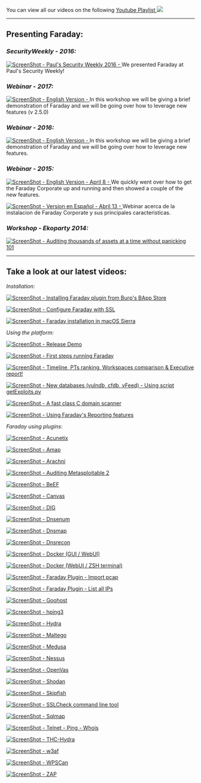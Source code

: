 You can view all our videos on the following [Youtube Playlist ![](https://raw.github.com/wiki/infobyte/faraday/images/newytlogo.png)](https://www.youtube.com/playlist?list=PLVnFEI9HluLqEAhjFPFTjEFxTzYXlcrle)  
 
*** 

## **Presenting Faraday:**  
  
### _SecurityWeekly - 2016:_   
[![ScreenShot](https://raw.github.com/wiki/infobyte/faraday/images/newytlogo.png) - Paul's Security Weekly 2016 - ](http://bit.ly/2bfkuii) We presented Faraday at Paul's Security Weekly!   
  
  
### _Webinar - 2017:_   
[![ScreenShot](https://raw.github.com/wiki/infobyte/faraday/images/newytlogo.png) - English Version - ](http://bit.ly/2wIUda3) In this workshop we will be giving a brief demonstration of Faraday and we will be going over how to leverage new features (v 2.5.0)  
  
  
### _Webinar - 2016:_   
[![ScreenShot](https://raw.github.com/wiki/infobyte/faraday/images/newytlogo.png) - English Version - ](http://bit.ly/2bgxL9Q) In this workshop we will be giving a brief demonstration of Faraday and we will be going over how to leverage new features.  
  
  
### _Webinar - 2015:_   
[![ScreenShot](https://raw.github.com/wiki/infobyte/faraday/images/newytlogo.png) - English Version - April 8 - ](http://buff.ly/1E6FLWJ) We quickly went over how to get the Faraday Corporate up and running and then showed a couple of the new features.
  
[![ScreenShot](https://raw.github.com/wiki/infobyte/faraday/images/newytlogo.png) - Version en Español - Abril 13 - ](http://buff.ly/1FCQAfz) Webinar acerca de la instalacion de Faraday Corporate y sus principales caracteristicas.  
  
   
### _Workshop - Ekoparty 2014:_   
[![ScreenShot](https://raw.github.com/wiki/infobyte/faraday/images/newytlogo.png) - Auditing thousands of assets at a time without panicking 101](https://bit.ly/1AOihAM)  
   
***
## **Take a look at our latest videos:**   

_Installation:_

[![ScreenShot](https://raw.github.com/wiki/infobyte/faraday/images/newytlogo.png) - Installing Faraday plugin from Burp's BApp Store ](https://bit.ly/1rH9EUs)

[![ScreenShot](https://raw.github.com/wiki/infobyte/faraday/images/newytlogo.png) -  Configure Faraday with SSL ](https://bit.ly/2h1cjN3)

[![ScreenShot](https://raw.github.com/wiki/infobyte/faraday/images/newytlogo.png) -  Faraday installation in macOS Sierra ](https://bit.ly/2gK8Gur)
   
   
_Using the platform:_

[![ScreenShot](https://raw.github.com/wiki/infobyte/faraday/images/newytlogo.png) - Release Demo](https://bitly.com/1gaHSyu)

[![ScreenShot](https://raw.github.com/wiki/infobyte/faraday/images/newytlogo.png) -  First steps running Faraday ](https://bit.ly/2h1b14H)

[![ScreenShot](https://raw.github.com/wiki/infobyte/faraday/images/newytlogo.png) - Timeline, PTs ranking, Workspaces comparison & Executive report! ](http://bit.ly/2cyf6Zc)

[![ScreenShot](https://raw.github.com/wiki/infobyte/faraday/images/newytlogo.png) -  New databases (vulndb, cfdb, vFeed) - Using script getExploits.py ](http://bit.ly/23vvyko)

[![ScreenShot](https://raw.github.com/wiki/infobyte/faraday/images/newytlogo.png) - A fast class C domain scanner ](https://bit.ly/U16Gzt)

[![ScreenShot](https://raw.github.com/wiki/infobyte/faraday/images/newytlogo.png) - Using Faraday's Reporting features ](http://bit.ly/2xsVdMC) 

_Faraday using plugins:_

[![ScreenShot](https://raw.github.com/wiki/infobyte/faraday/images/newytlogo.png) - Acunetix](http://bit.ly/2pYsNKv)

[![ScreenShot](https://raw.github.com/wiki/infobyte/faraday/images/newytlogo.png) - Amap](https://bit.ly/2gKm4yI)

[![ScreenShot](https://raw.github.com/wiki/infobyte/faraday/images/newytlogo.png) - Arachni](https://bit.ly/1Tlx56u)

[![ScreenShot](https://raw.github.com/wiki/infobyte/faraday/images/newytlogo.png) - Auditing Metasploitable 2](http://bit.ly/2pD3Owg)

[![ScreenShot](https://raw.github.com/wiki/infobyte/faraday/images/newytlogo.png) - BeEF](https://bit.ly/1RUWuSB)

[![ScreenShot](https://raw.github.com/wiki/infobyte/faraday/images/newytlogo.png) - Canvas](http://bit.ly/1S7f2iI)

[![ScreenShot](https://raw.github.com/wiki/infobyte/faraday/images/newytlogo.png) -  DIG ](http://bit.ly/2ptuLmn)

[![ScreenShot](https://raw.github.com/wiki/infobyte/faraday/images/newytlogo.png) - Dnsenum ](http://bit.ly/2w1oMqN)

[![ScreenShot](https://raw.github.com/wiki/infobyte/faraday/images/newytlogo.png) - Dnsmap ](http://bit.ly/2xSNcnj)

[![ScreenShot](https://raw.github.com/wiki/infobyte/faraday/images/newytlogo.png) - Dnsrecon ](https://bit.ly/2gwzpaY)

[![ScreenShot](https://raw.github.com/wiki/infobyte/faraday/images/newytlogo.png) -  Docker (GUI / WebUI)](http://bit.ly/2ceE8eO)

[![ScreenShot](https://raw.github.com/wiki/infobyte/faraday/images/newytlogo.png) -  Docker (WebUI / ZSH terminal)](http://bit.ly/2ca2NTw)

[![ScreenShot](https://raw.github.com/wiki/infobyte/faraday/images/newytlogo.png) - Faraday Plugin - Import pcap](http://bit.ly/2soJf8x)

[![ScreenShot](https://raw.github.com/wiki/infobyte/faraday/images/newytlogo.png) - Faraday Plugin - List all IPs](http://bit.ly/2rWT6kd)

[![ScreenShot](https://raw.github.com/wiki/infobyte/faraday/images/newytlogo.png) -  Goohost](http://bit.ly/2pt8lBA)

[![ScreenShot](https://raw.github.com/wiki/infobyte/faraday/images/newytlogo.png) -  hping3](http://bit.ly/2oEizu6)

[![ScreenShot](https://raw.github.com/wiki/infobyte/faraday/images/newytlogo.png) -  Hydra](http://bit.ly/2vsnYrj)

[![ScreenShot](https://raw.github.com/wiki/infobyte/faraday/images/newytlogo.png) - Maltego](https://bit.ly/1nwQ8gP)

[![ScreenShot](https://raw.github.com/wiki/infobyte/faraday/images/newytlogo.png) - Medusa](https://bit.ly/1nIlwIc)

[![ScreenShot](https://raw.github.com/wiki/infobyte/faraday/images/newytlogo.png) - Nessus](http://bit.ly/2paGG5i)

[![ScreenShot](https://raw.github.com/wiki/infobyte/faraday/images/newytlogo.png) - OpenVas](http://bit.ly/2sxhAl6)

[![ScreenShot](https://raw.github.com/wiki/infobyte/faraday/images/newytlogo.png) - Shodan](https://bit.ly/1BLkLkn)

[![ScreenShot](https://raw.github.com/wiki/infobyte/faraday/images/newytlogo.png) - Skipfish](http://bit.ly/2q7Gcw7)

[![ScreenShot](https://raw.github.com/wiki/infobyte/faraday/images/newytlogo.png) - SSLCheck command line tool ](https://bit.ly/1vko7Xj)

[![ScreenShot](https://raw.github.com/wiki/infobyte/faraday/images/newytlogo.png) -  Sqlmap ](https://bit.ly/2h08Bkm)

[![ScreenShot](https://raw.github.com/wiki/infobyte/faraday/images/newytlogo.png) -  Telnet - Ping - Whois](http://bit.ly/2yjS8mP)

[![ScreenShot](https://raw.github.com/wiki/infobyte/faraday/images/newytlogo.png) - THC-Hydra](https://bit.ly/1jhYpNb)

[![ScreenShot](https://raw.github.com/wiki/infobyte/faraday/images/newytlogo.png) - w3af](http://bit.ly/2ooRWhx)

[![ScreenShot](https://raw.github.com/wiki/infobyte/faraday/images/newytlogo.png) - WPSCan](http://bit.ly/2q7MnAl)

[![ScreenShot](https://raw.github.com/wiki/infobyte/faraday/images/newytlogo.png) -  ZAP ](https://bit.ly/2gKoVI2)